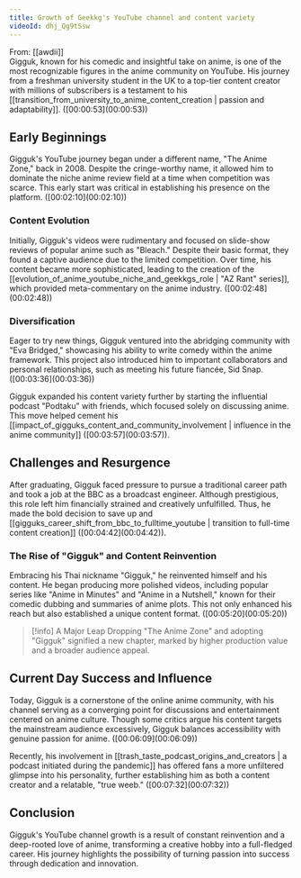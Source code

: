 ```yaml
---
title: Growth of Geekkg's YouTube channel and content variety
videoId: dhj_Qg9tSsw
---
```


From: [[awdii]] <br/> 
Gigguk, known for his comedic and insightful take on anime, is one of the most recognizable figures in the anime community on YouTube. His journey from a freshman university student in the UK to a top-tier content creator with millions of subscribers is a testament to his [[transition_from_university_to_anime_content_creation | passion and adaptability]]. ([00:00:53](<a class="yt-timestamp" data-t="00:00:53">00:00:53</a>))

## Early Beginnings

Gigguk's YouTube journey began under a different name, "The Anime Zone," back in 2008. Despite the cringe-worthy name, it allowed him to dominate the niche anime review field at a time when competition was scarce. This early start was critical in establishing his presence on the platform. ([00:02:10](<a class="yt-timestamp" data-t="00:02:10">00:02:10</a>))

### Content Evolution

Initially, Gigguk's videos were rudimentary and focused on slide-show reviews of popular anime such as "Bleach." Despite their basic format, they found a captive audience due to the limited competition. Over time, his content became more sophisticated, leading to the creation of the [[evolution_of_anime_youtube_niche_and_geekkgs_role | "AZ Rant" series]], which provided meta-commentary on the anime industry. ([00:02:48](<a class="yt-timestamp" data-t="00:02:48">00:02:48</a>))

### Diversification

Eager to try new things, Gigguk ventured into the abridging community with "Eva Bridged," showcasing his ability to write comedy within the anime framework. This project also introduced him to important collaborators and personal relationships, such as meeting his future fiancée, Sid Snap. ([00:03:36](<a class="yt-timestamp" data-t="00:03:36">00:03:36</a>))

Gigguk expanded his content variety further by starting the influential podcast "Podtaku" with friends, which focused solely on discussing anime. This move helped cement his [[impact_of_gigguks_content_and_community_involvement | influence in the anime community]] ([00:03:57](<a class="yt-timestamp" data-t="00:03:57">00:03:57</a>)).

## Challenges and Resurgence

After graduating, Gigguk faced pressure to pursue a traditional career path and took a job at the BBC as a broadcast engineer. Although prestigious, this role left him financially strained and creatively unfulfilled. Thus, he made the bold decision to save up and [[gigguks_career_shift_from_bbc_to_fulltime_youtube | transition to full-time content creation]] ([00:04:42](<a class="yt-timestamp" data-t="00:04:42">00:04:42</a>)).

### The Rise of "Gigguk" and Content Reinvention

Embracing his Thai nickname "Gigguk," he reinvented himself and his content. He began producing more polished videos, including popular series like "Anime in Minutes" and "Anime in a Nutshell," known for their comedic dubbing and summaries of anime plots. This not only enhanced his reach but also established a unique content format. ([00:05:20](<a class="yt-timestamp" data-t="00:05:20">00:05:20</a>))

> [!info] A Major Leap
> Dropping "The Anime Zone" and adopting "Gigguk" signified a new chapter, marked by higher production value and a broader audience appeal.

## Current Day Success and Influence

Today, Gigguk is a cornerstone of the online anime community, with his channel serving as a converging point for discussions and entertainment centered on anime culture. Though some critics argue his content targets the mainstream audience excessively, Gigguk balances accessibility with genuine passion for anime. ([00:06:09](<a class="yt-timestamp" data-t="00:06:09">00:06:09</a>))

Recently, his involvement in [[trash_taste_podcast_origins_and_creators | a podcast initiated during the pandemic]] has offered fans a more unfiltered glimpse into his personality, further establishing him as both a content creator and a relatable, "true weeb." ([00:07:32](<a class="yt-timestamp" data-t="00:07:32">00:07:32</a>))

## Conclusion

Gigguk's YouTube channel growth is a result of constant reinvention and a deep-rooted love of anime, transforming a creative hobby into a full-fledged career. His journey highlights the possibility of turning passion into success through dedication and innovation.